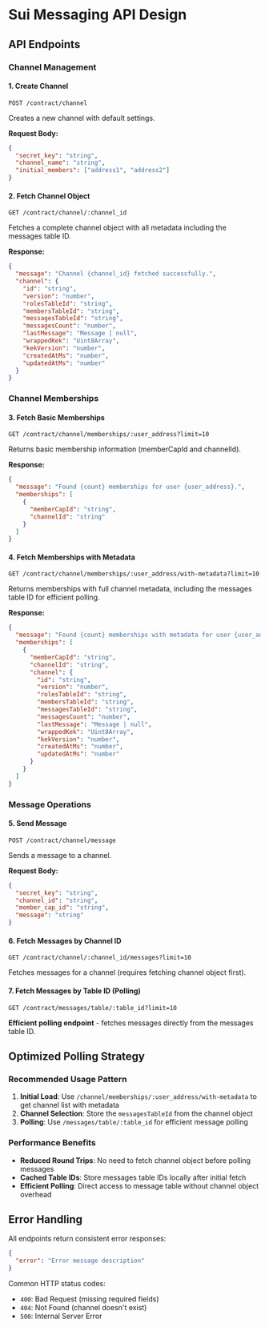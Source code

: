 # Sui Messaging API Design

## API Endpoints

### Channel Management

#### 1. Create Channel

```
POST /contract/channel
```

Creates a new channel with default settings.

**Request Body:**

```json
{
  "secret_key": "string",
  "channel_name": "string",
  "initial_members": ["address1", "address2"]
}
```

#### 2. Fetch Channel Object

```
GET /contract/channel/:channel_id
```

Fetches a complete channel object with all metadata including the messages table ID.

**Response:**

```json
{
  "message": "Channel {channel_id} fetched successfully.",
  "channel": {
    "id": "string",
    "version": "number",
    "rolesTableId": "string",
    "membersTableId": "string",
    "messagesTableId": "string",
    "messagesCount": "number",
    "lastMessage": "Message | null",
    "wrappedKek": "Uint8Array",
    "kekVersion": "number",
    "createdAtMs": "number",
    "updatedAtMs": "number"
  }
}
```

### Channel Memberships

#### 3. Fetch Basic Memberships

```
GET /contract/channel/memberships/:user_address?limit=10
```

Returns basic membership information (memberCapId and channelId).

**Response:**

```json
{
  "message": "Found {count} memberships for user {user_address}.",
  "memberships": [
    {
      "memberCapId": "string",
      "channelId": "string"
    }
  ]
}
```

#### 4. Fetch Memberships with Metadata

```
GET /contract/channel/memberships/:user_address/with-metadata?limit=10
```

Returns memberships with full channel metadata, including the messages table ID for efficient polling.

**Response:**

```json
{
  "message": "Found {count} memberships with metadata for user {user_address}.",
  "memberships": [
    {
      "memberCapId": "string",
      "channelId": "string",
      "channel": {
        "id": "string",
        "version": "number",
        "rolesTableId": "string",
        "membersTableId": "string",
        "messagesTableId": "string",
        "messagesCount": "number",
        "lastMessage": "Message | null",
        "wrappedKek": "Uint8Array",
        "kekVersion": "number",
        "createdAtMs": "number",
        "updatedAtMs": "number"
      }
    }
  ]
}
```

### Message Operations

#### 5. Send Message

```
POST /contract/channel/message
```

Sends a message to a channel.

**Request Body:**

```json
{
  "secret_key": "string",
  "channel_id": "string",
  "member_cap_id": "string",
  "message": "string"
}
```

#### 6. Fetch Messages by Channel ID

```
GET /contract/channel/:channel_id/messages?limit=10
```

Fetches messages for a channel (requires fetching channel object first).

#### 7. Fetch Messages by Table ID (Polling)

```
GET /contract/messages/table/:table_id?limit=10
```

**Efficient polling endpoint** - fetches messages directly from the messages table ID.

## Optimized Polling Strategy

### Recommended Usage Pattern

1. **Initial Load**: Use `/channel/memberships/:user_address/with-metadata` to get channel list with metadata
2. **Channel Selection**: Store the `messagesTableId` from the channel object
3. **Polling**: Use `/messages/table/:table_id` for efficient message polling

### Performance Benefits

- **Reduced Round Trips**: No need to fetch channel object before polling messages
- **Cached Table IDs**: Store messages table IDs locally after initial fetch
- **Efficient Polling**: Direct access to message table without channel object overhead

## Error Handling

All endpoints return consistent error responses:

```json
{
  "error": "Error message description"
}
```

Common HTTP status codes:

- `400`: Bad Request (missing required fields)
- `404`: Not Found (channel doesn't exist)
- `500`: Internal Server Error
